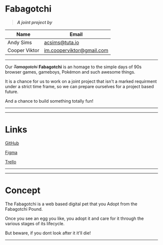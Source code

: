 # Fabagotchi
>***A joint project by***

| Name  | Email |
|-------|-------|
|Andy Sims|acsims@tuta.io|
|Cooper Viktor|im.cooperviktor@gmail.com|
---

Our *~~Tamagotchi~~* **Fabagotchi** is an homage to the simple days of 90s browser games, gameboys, Pokémon and such awesome things.

It is a chance for us to work on a joint project that isn't a marked requirment under a strict time frame, so we can prepare ourselves for a project based future.

And a chance to build something totally fun!

---
---
# Links

[GitHub](https://github.com/CoopsCodes/Fabagotchi "Repo")

[Figma](https://www.figma.com/file/P8r9jN8lomtu1y5WtGlSSgTJ/Fabagotchi?node-id=0%3A1 "Design Board")

[Trello](https://trello.com/b/dS9CduKA/fabagotchi "Project Management Board")

---
---
# Concept

The Fabagotchi is a web based digital pet that you Adopt from the Fabagotchi Pound.

Once you see an egg you like, you adopt it and care for it through the various stages of its lifecycle.

But beware, if you dont look after it it'll die!

---